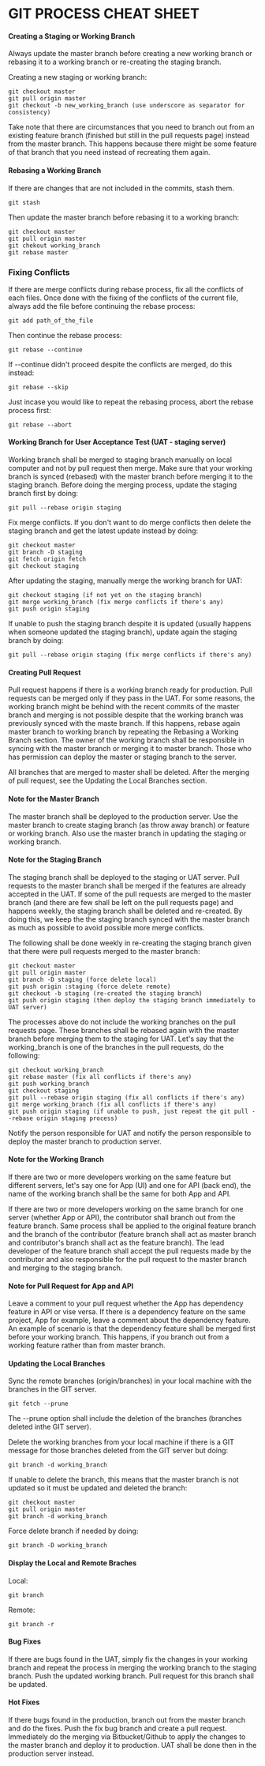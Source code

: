 # GIT PROCESS CHEAT SHEET

#### Creating a Staging or Working Branch
  Always update the master branch before creating a new working branch or rebasing it to a working branch or re-creating the staging branch.

  Creating a new staging or working branch:

    git checkout master
    git pull origin master
    git checkout -b new_working_branch (use underscore as separator for consistency)

  Take note that there are circumstances that you need to branch out from an existing feature branch (finished but still in the pull requests page) instead from the master branch. This happens because there might be some feature of that branch that you need instead of recreating them again.

#### Rebasing a Working Branch
  If there are changes that are not included in the commits, stash them.
  
    git stash
  
  Then update the master branch before rebasing it to a working branch:
  
    git checkout master
    git pull origin master
    git chekout working_branch
    git rebase master

### Fixing Conflicts
  If there are merge conflicts during rebase process, fix all the conflicts of each files. Once done with the fixing of the conflicts of the current file, always add the file before continuing the rebase process:
  
    git add path_of_the_file
  
  Then continue the rebase process:
  
    git rebase --continue

  If --continue didn't proceed despite the conflicts are merged, do this instead:
  
    git rebase --skip

  Just incase you would like to repeat the rebasing process, abort the rebase process first:
  
    git rebase --abort
  
#### Working Branch for User Acceptance Test (UAT - staging server)
  Working branch shall be merged to staging branch manually on local computer and not by pull request then merge. Make sure that your working branch is synced (rebased) with the master branch before merging it to the staging branch. Before doing the merging process, update the staging branch first by doing:
  
    git pull --rebase origin staging

  Fix merge conflicts. If you don't want to do merge conflicts then delete the staging branch and get the latest update instead by doing:
  
    git checkout master
    git branch -D staging
    git fetch origin fetch
    git checkout staging
  
  After updating the staging, manually merge the working branch for UAT:
  
    git checkout staging (if not yet on the staging branch)
    git merge working_branch (fix merge conflicts if there's any)
    git push origin staging
  
  If unable to push the staging branch despite it is updated (usually happens when someone updated the staging branch), update again the staging branch by doing:
  
    git pull --rebase origin staging (fix merge conflicts if there's any)

#### Creating Pull Request
  Pull request happens if there is a working branch ready for production. Pull requests can be merged only if they pass in the UAT. For some reasons, the working branch might be behind with the recent commits of the master branch and merging is not possible despite that the working branch was previously synced with the maste branch. If this happens, rebase again master branch to working branch by repeating the Rebasing a Working Branch section. The owner of the working branch shall be responsible in syncing with the master branch or merging it to master branch. Those who has permission can deploy the master or staging branch to the server.
  
  All branches that are merged to master shall be deleted. After the merging of pull request, see the Updating the Local Branches section.

#### Note for the Master Branch
  The master branch shall be deployed to the production server. Use the master branch to create staging branch (as throw away branch) or feature or working branch. Also use the master branch in updating the staging or working branch.

#### Note for the Staging Branch
  The staging branch shall be deployed to the staging or UAT server. Pull requests to the master branch shall be merged if the features are already accepted in the UAT. If some of the pull requests are merged to the master branch (and there are few shall be left on the pull requests page) and happens weekly, the staging branch shall be deleted and re-created. By doing this, we keep the the staging branch synced with the master branch as much as possible to avoid possible more merge conflicts.
  
  The following shall be done weekly in re-creating the staging branch given that there were pull requests merged to the master branch:
  
    git checkout master
    git pull origin master
    git branch -D staging (force delete local)
    git push origin :staging (force delete remote)
    git checkout -b staging (re-created the staging branch)
    git push origin staging (then deploy the staging branch immediately to UAT server)
  
  The processes above do not include the working branches on the pull requests page. These branches shall be rebased again with the master branch before merging them to the staging for UAT. Let's say that the working_branch is one of the branches in the pull requests, do the following:
  
    git checkout working_branch
    git rebase master (fix all conflicts if there's any)
    git push working_branch
    git checkout staging
    git pull --rebase origin staging (fix all conflicts if there's any)
    git merge working_branch (fix all conflicts if there's any)
    git push origin staging (if unable to push, just repeat the git pull --rebase origin staging process)
  
  Notify the person responsible for UAT and notify the person responsible to deploy the master branch to production server.

#### Note for the Working Branch
  If there are two or more developers working on the same feature but different servers, let's say one for App (UI) and one for API (back end), the name of the working branch shall be the same for both App and API.
  
  If there are two or more developers working on the same branch for one server (whether App or API), the contributor shall branch out from the feature branch. Same process shall be applied to the original feature branch and the branch of the contributor (feature branch shall act as master branch and contributor's branch shall act as the feature branch). The lead developer of the feature branch shall accept the pull requests made by the contributor and also responsible for the pull request to the master branch and merging to the staging branch.
  
#### Note for Pull Request for App and API
  Leave a comment to your pull request whether the App has dependency feature in API or vise versa. If there is a dependency feature on the same project, App for example, leave a comment about the dependency feature. An example of scenario is that the dependency feature shall be merged first before your working branch. This happens, if you branch out from a working feature rather than from master branch.

#### Updating the Local Branches
  Sync the remote branches (origin/branches) in your local machine with the branches in the GIT server.
  
    git fetch --prune
  
  The --prune option shall include the deletion of the branches (branches deleted inthe GIT server).
  
  Delete the working branches from your local machine if there is a GIT message for those branches deleted from the GIT server but doing:
  
    git branch -d working_branch

If unable to delete the branch, this means that the master branch is not updated so it must be updated and deleted the branch:

    git checkout master
    git pull origin master
    git branch -d working_branch
  
  Force delete branch if needed by doing:
  
    git branch -D working_branch
  
#### Display the Local and Remote Braches
  Local:
  
    git branch

  Remote:
  
    git branch -r

#### Bug Fixes
  If there are bugs found in the UAT, simply fix the changes in your working branch and repeat the process in merging the working branch to the staging branch. Push the updated working branch. Pull request for this branch shall be updated.
  
#### Hot Fixes
  If there bugs found in the production, branch out from the master branch and do the fixes. Push the fix bug branch and create a pull request. Immediately do the merging via Bitbucket/Github to apply the changes to the master branch and deploy it to production. UAT shall be done then in the production server instead.

